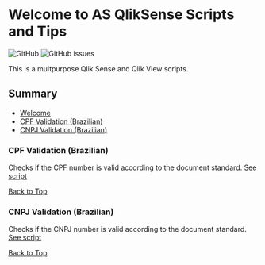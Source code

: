 # Welcome to AS QlikSense Scripts and Tips
![GitHub](https://img.shields.io/github/license/andressousa/as-qliksense-scripts) ![GitHub issues](https://img.shields.io/github/issues/andressousa/as-qliksense-scripts)

This is a multpurpose Qlik Sense and Qlik View scripts.

## Summary
- [Welcome](https://github.com/andressousa/as-qliksense-scripts#welcome-to-as-qliksense-scripts-and-tips)
- [CPF Validation (Brazilian)](https://github.com/andressousa/as-qliksense-scripts#cpf-validation-brazilian)
- [CNPJ Validation (Brazilian)](https://github.com/andressousa/as-qliksense-scripts#cnpj-validation-brazilian)

### CPF Validation (Brazilian)
Checks if the CPF number is valid according to the document standard.
[See script](https://github.com/andressousa/as-qliksense-scripts/blob/main/scripts/valida_cpf.qvs)

[Back to Top](https://github.com/andressousa/as-qliksense-scripts#welcome-to-as-qliksense-scripts-and-tips)

### CNPJ Validation (Brazilian)
Checks if the CNPJ number is valid according to the document standard.
[See script](https://github.com/andressousa/as-qliksense-scripts/blob/main/scripts/valida_cnpj.qvs)

[Back to Top](https://github.com/andressousa/as-qliksense-scripts#welcome-to-as-qliksense-scripts-and-tips)

